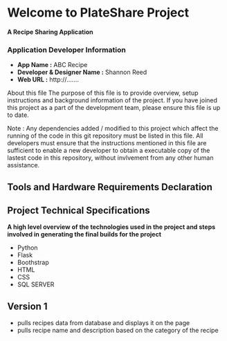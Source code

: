 # Welcome to PlateShare Project
**A Recipe Sharing Application**

### Application Developer Information
- **App Name :** ABC Recipe
- **Developer & Designer Name :** Shannon Reed
- **Web URL :** http://.......


About this file
The purpose of this file is to provide overview, setup instructions and background information of the project. If you have joined this project as a part of the development team, please ensure this file is up to date.

Note : Any dependencies added / modified to this project which affect the running of the code in this git repository must be listed in this file. All developers must ensure that the instructions mentioned in this file are sufficient to enable a new developer to obtain a executable copy of the lastest code in this repository, without invlvement from any other human assistance.

## Tools and Hardware Requirements Declaration

## Project Technical Specifications
**A high level overview of the technologies used in the project and steps involved in generating the final builds for the project**
- Python
- Flask
- Boothstrap
- HTML
- CSS
- SQL SERVER

## Version 1
- pulls recipes data from database and displays it on the page
- pulls recipe name and description based on the category of the recipe


<!-- Appetizer Image: Photo by <a href="https://unsplash.com/@mariahhewines?utm_content=creditCopyText&utm_medium=referral&utm_source=unsplash">Mariah Hewines</a> on <a href="https://unsplash.com/photos/sliced-banana-and-red-apple-fruits-on-blue-surface-J89GBos3avo?utm_content=creditCopyText&utm_medium=referral&utm_source=unsplash">Unsplash</a> -->
      

<!-- - Header Image: Photo by <a href="https://unsplash.com/@ellaolsson?utm_content=creditCopyText&utm_medium=referral&utm_source=unsplash">Ella Olsson</a> on <a href="https://unsplash.com/photos/three-bowls-of-salad-dish-with-lemon-on-table-rD3YrnhTmf0?utm_content=creditCopyText&utm_medium=referral&utm_source=unsplash">Unsplash</a> -->